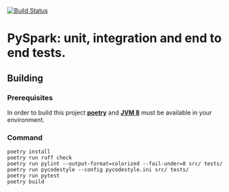 [![Build Status](https://github.com/gumartinm/pyspark-shared-spark-session-helper/actions/workflows/master.yml/badge.svg?branch=master)](https://github.com/gumartinm/pyspark-shared-spark-session-helper/actions/workflows/master.yml)

PySpark: unit, integration and end to end tests.
=========================


## Building

### Prerequisites

In order to build this project [**poetry**](https://python-poetry.org/docs/) and [**JVM 8**](https://adoptopenjdk.net/?variant=openjdk8&jvmVariant=hotspot) must be available in your environment.

### Command

```
poetry install
poetry run ruff check
poetry run pylint --output-format=colorized --fail-under=8 src/ tests/
poetry run pycodestyle --config pycodestyle.ini src/ tests/
poetry run pytest
poetry build
```



